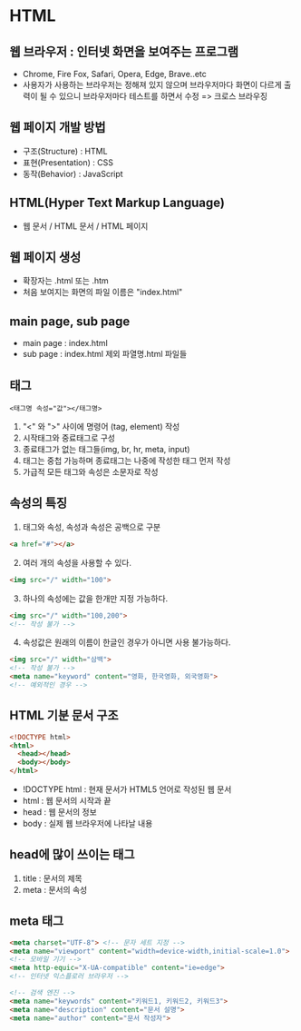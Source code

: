 # HTML

## 웹 브라우저 : 인터넷 화면을 보여주는 프로그램

- Chrome, Fire Fox, Safari, Opera, Edge, Brave..etc
- 사용자가 사용하는 브라우저는 정해져 있지 않으며
  브라우저마다 화면이 다르게 출력이 될 수 있으니
  브라우저마다 테스트를 하면서 수정
  => 크로스 브라우징

## 웹 페이지 개발 방법

- 구조(Structure) : HTML
- 표현(Presentation) : CSS
- 동작(Behavior) : JavaScript

## HTML(Hyper Text Markup Language) 

- 웹 문서 / HTML 문서 / HTML 페이지

## 웹 페이지 생성

- 확장자는 .html 또는 .htm 
- 처음 보여지는 화면의 파일 이름은 "index.html"

## main page, sub page

- main page : index.html
- sub page : index.html 제외 파열명.html 파일들

## 태그

```
<태그명 속성="값"></태그명>
```

1. "<" 와 ">" 사이에 명령어 (tag, element) 작성
2. 시작태그와 중료태그로 구성
3. 종료태그가 없는 태그들(img, br, hr, meta, input)
4. 태그는 중첩 가능하며 종료태그는 나중에 작성한 태그 먼저 작성
5. 가급적 모든 태그와 속성은 소문자로 작성

## 속성의 특징

1. 태그와 속성, 속성과 속성은 공백으로 구분

```html
<a href="#"></a>
```

2. 여러 개의 속성을 사용할 수 있다.

```html
<img src="/" width="100">
```

3. 하나의 속성에는 값을 한개만 지정 가능하다.

```html
<img src="/" width="100,200">
<!-- 작성 불가 -->
```

4. 속성값은 원래의 이름이 한글인 경우가 아니면 사용 불가능하다.

```html
<img src="/" width="삼백">
<!-- 작성 불가 -->
<meta name="keyword" content="영화, 한국영화, 외국영화">
<!-- 예외적인 경우 -->
```

## HTML 기분 문서 구조

```html
<!DOCTYPE html>
<html>
  <head></head>
  <body></body>
</html>    
```

- !DOCTYPE html : 현재 문서가 HTML5 언어로 작성된 웹 문서
- html : 웹 문서의 시작과 끝
- head : 웹 문서의 정보
- body : 실제 웹 브라우저에 나타날 내용

## head에 많이 쓰이는 태그

1. title : 문서의 제목
2. meta : 문서의 속성

<title> 원하는 제목 </title>

## meta 태그

```html
<meta charset="UTF-8"> <!-- 문자 세트 지정 -->
<meta name="viewport" content="width=device-width,initial-scale=1.0">
<!-- 모바일 기기 -->
<meta http-equic="X-UA-compatible" content="ie=edge">
<!-- 인터넷 익스플로러 브라우저 -->

<!-- 검색 엔진 -->
<meta name="keywords" content="키워드1, 키워드2, 키워드3">
<meta name="description" content="문서 설명">
<meta name="author" content="문서 작성자">
```